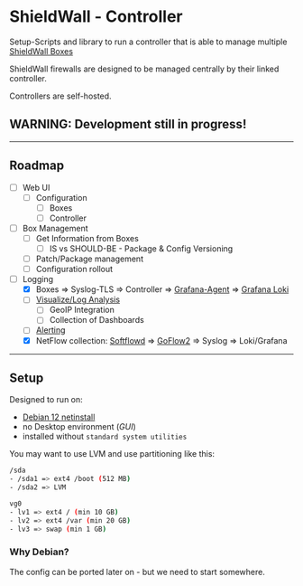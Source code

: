 # ShieldWall - Controller

Setup-Scripts and library to run a controller that is able to manage multiple [ShieldWall Boxes](https://github.com/shield-wall-net/box)

ShieldWall firewalls are designed to be managed centrally by their linked controller.

Controllers are self-hosted.

## WARNING: Development still in progress!

----

## Roadmap

- [ ] Web UI
  - [ ] Configuration
    - [ ] Boxes
    - [ ] Controller
- [ ] Box Management
  - [ ] Get Information from Boxes
    - [ ] IS vs SHOULD-BE - Package & Config Versioning
  - [ ] Patch/Package management
  - [ ] Configuration rollout
- [ ] Logging
  - [x] Boxes => Syslog-TLS => Controller => [Grafana-Agent](https://grafana.com/docs/loki/latest/send-data/promtail/) => [Grafana Loki](https://grafana.com/docs/loki/latest/get-started/overview)
  - [ ] [Visualize/Log Analysis](https://grafana.com/docs/loki/latest/visualize/grafana/)
    - [ ] GeoIP Integration
    - [ ] Collection of Dashboards
  - [ ] [Alerting](https://grafana.com/docs/loki/latest/alert/)
  - [x] NetFlow collection: [Softflowd](https://github.com/irino/softflowd) => [GoFlow2](https://github.com/netsampler/goflow2) => Syslog => Loki/Grafana

----

## Setup

Designed to run on:
* [Debian 12 netinstall](https://www.debian.org/CD/netinst/)
* no Desktop environment (*GUI*)
* installed without `standard system utilities`

You may want to use LVM and use partitioning like this:

```bash
/sda
- /sda1 => ext4 /boot (512 MB)
- /sda2 => LVM

vg0
- lv1 => ext4 / (min 10 GB)
- lv2 => ext4 /var (min 20 GB)
- lv3 => swap (min 1 GB)
```

### Why Debian?

The config can be ported later on - but we need to start somewhere.

